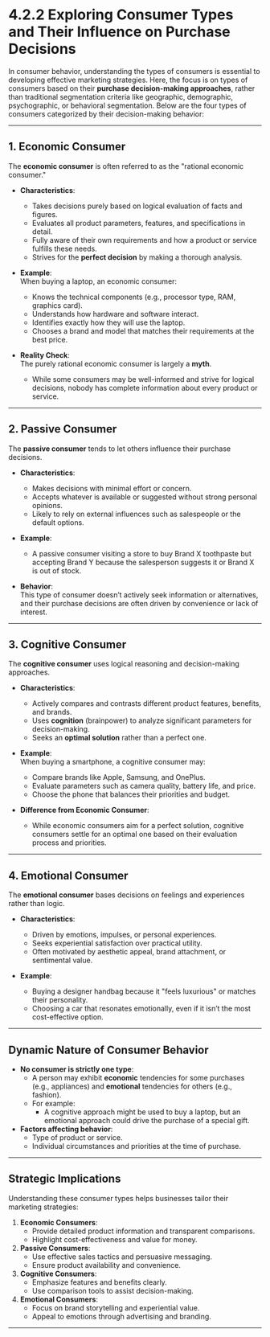 # 4.2.2 Exploring Consumer Types and Their Influence on Purchase Decisions

In consumer behavior, understanding the types of consumers is essential to developing effective marketing strategies. Here, the focus is on types of consumers based on their **purchase decision-making approaches**, rather than traditional segmentation criteria like geographic, demographic, psychographic, or behavioral segmentation. Below are the four types of consumers categorized by their decision-making behavior:

---

## **1. Economic Consumer**
The **economic consumer** is often referred to as the "rational economic consumer."  
- **Characteristics**:
  - Takes decisions purely based on logical evaluation of facts and figures.
  - Evaluates all product parameters, features, and specifications in detail.
  - Fully aware of their own requirements and how a product or service fulfills these needs.
  - Strives for the **perfect decision** by making a thorough analysis.  

- **Example**:  
  When buying a laptop, an economic consumer:
  - Knows the technical components (e.g., processor type, RAM, graphics card).
  - Understands how hardware and software interact.
  - Identifies exactly how they will use the laptop.
  - Chooses a brand and model that matches their requirements at the best price.

- **Reality Check**:  
  The purely rational economic consumer is largely a **myth**.  
  - While some consumers may be well-informed and strive for logical decisions, nobody has complete information about every product or service.

---

## **2. Passive Consumer**
The **passive consumer** tends to let others influence their purchase decisions.  
- **Characteristics**:
  - Makes decisions with minimal effort or concern.
  - Accepts whatever is available or suggested without strong personal opinions.
  - Likely to rely on external influences such as salespeople or the default options.  

- **Example**:  
  - A passive consumer visiting a store to buy Brand X toothpaste but accepting Brand Y because the salesperson suggests it or Brand X is out of stock.

- **Behavior**:  
  This type of consumer doesn’t actively seek information or alternatives, and their purchase decisions are often driven by convenience or lack of interest.

---

## **3. Cognitive Consumer**
The **cognitive consumer** uses logical reasoning and decision-making approaches.  
- **Characteristics**:
  - Actively compares and contrasts different product features, benefits, and brands.
  - Uses **cognition** (brainpower) to analyze significant parameters for decision-making.
  - Seeks an **optimal solution** rather than a perfect one.

- **Example**:  
  When buying a smartphone, a cognitive consumer may:
  - Compare brands like Apple, Samsung, and OnePlus.
  - Evaluate parameters such as camera quality, battery life, and price.
  - Choose the phone that balances their priorities and budget.

- **Difference from Economic Consumer**:  
  - While economic consumers aim for a perfect solution, cognitive consumers settle for an optimal one based on their evaluation process and priorities.

---

## **4. Emotional Consumer**
The **emotional consumer** bases decisions on feelings and experiences rather than logic.  
- **Characteristics**:
  - Driven by emotions, impulses, or personal experiences.
  - Seeks experiential satisfaction over practical utility.
  - Often motivated by aesthetic appeal, brand attachment, or sentimental value.  

- **Example**:  
  - Buying a designer handbag because it "feels luxurious" or matches their personality.
  - Choosing a car that resonates emotionally, even if it isn’t the most cost-effective option.

---

## **Dynamic Nature of Consumer Behavior**
- **No consumer is strictly one type**:
  - A person may exhibit **economic** tendencies for some purchases (e.g., appliances) and **emotional** tendencies for others (e.g., fashion).
  - For example:
    - A cognitive approach might be used to buy a laptop, but an emotional approach could drive the purchase of a special gift.
- **Factors affecting behavior**:
  - Type of product or service.
  - Individual circumstances and priorities at the time of purchase.

---

## **Strategic Implications**
Understanding these consumer types helps businesses tailor their marketing strategies:
1. **Economic Consumers**:
   - Provide detailed product information and transparent comparisons.
   - Highlight cost-effectiveness and value for money.
2. **Passive Consumers**:
   - Use effective sales tactics and persuasive messaging.
   - Ensure product availability and convenience.
3. **Cognitive Consumers**:
   - Emphasize features and benefits clearly.
   - Use comparison tools to assist decision-making.
4. **Emotional Consumers**:
   - Focus on brand storytelling and experiential value.
   - Appeal to emotions through advertising and branding.

---
